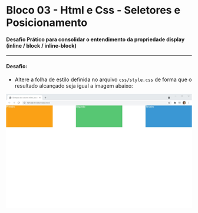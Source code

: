 # Bloco 03 - Html e Css - Seletores e Posicionamento
#### Desafio Prático para consolidar o entendimento da propriedade display (inline / block / inline-block)

---
#### Desafio:
* Altere a folha de estilo definida no arquivo `css/style.css` de forma que o resultado alcançado seja igual a imagem abaixo:

![](desafio.jpg)